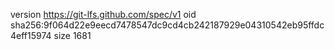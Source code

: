 version https://git-lfs.github.com/spec/v1
oid sha256:9f064d22e9eecd7478547dc9cd4cb242187929e04310542eb95ffdc4eff15974
size 1681
